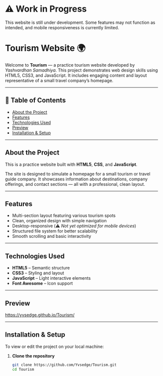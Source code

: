 # ⚠️ Work in Progress  
This website is still under development. Some features may not function as intended, and mobile responsiveness is currently limited.

# Tourism Website 🌍

Welcome to **Tourism** — a practice tourism website developed by *Yashvardhan Samadhiya*. This project demonstrates web design skills using HTML5, CSS3, and JavaScript. It includes engaging content and layout representative of a small travel company’s homepage.

---

## 🔧 Table of Contents

- [About the Project](#about-the-project)  
- [Features](#features)  
- [Technologies Used](#technologies-used)
- [Preview](#Preview)  
- [Installation & Setup](#installation--setup)  

---

## About the Project

This is a practice website built with **HTML5**, **CSS**, and **JavaScript**.

The site is designed to simulate a homepage for a small tourism or travel guide company. It showcases information about destinations, company offerings, and contact sections — all with a professional, clean layout.

---

## Features

- Multi-section layout featuring various tourism spots  
- Clean, organized design with simple navigation  
- Desktop-responsive (⚠️ *Not yet optimized for mobile devices*)  
- Structured file system for better scalability  
- Smooth scrolling and basic interactivity  

---

## Technologies Used

- **HTML5** – Semantic structure  
- **CSS3** – Styling and layout  
- **JavaScript** – Light interactive elements  
- **Font Awesome** – Icon support  

---

## Preview

https://yvsedge.github.io/Tourism/

---

## Installation & Setup

To view or edit the project on your local machine:

1. **Clone the repository**
   ```bash
   git clone https://github.com/Yvsedge/Tourism.git
   cd Tourism

